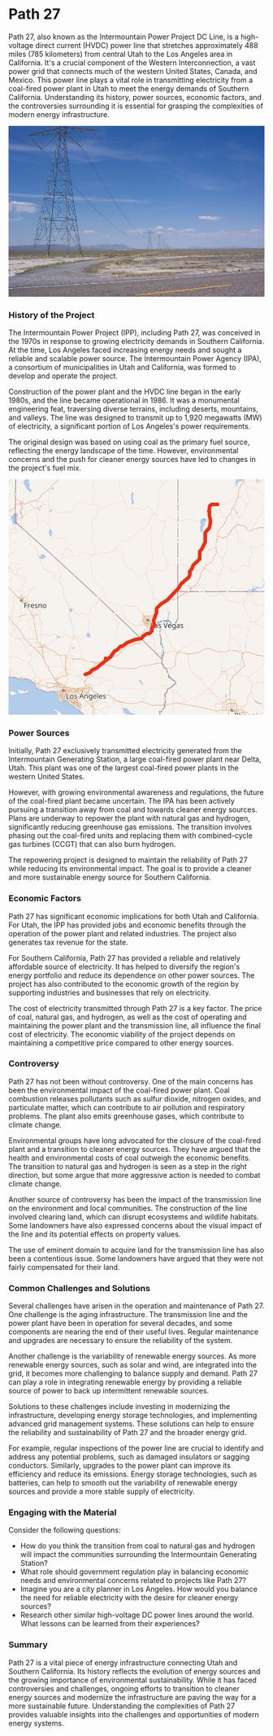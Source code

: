 # Path 27

Path 27, also known as the Intermountain Power Project DC Line, is a high-voltage direct current (HVDC) power line that stretches approximately 488 miles (785 kilometers) from central Utah to the Los Angeles area in California. It's a crucial component of the Western Interconnection, a vast power grid that connects much of the western United States, Canada, and Mexico. This power line plays a vital role in transmitting electricity from a coal-fired power plant in Utah to meet the energy demands of Southern California. Understanding its history, power sources, economic factors, and the controversies surrounding it is essential for grasping the complexities of modern energy infrastructure.

![IntermountainHVDCline.jpg](IntermountainHVDCline.jpg)

### History of the Project

The Intermountain Power Project (IPP), including Path 27, was conceived in the 1970s in response to growing electricity demands in Southern California. At the time, Los Angeles faced increasing energy needs and sought a reliable and scalable power source. The Intermountain Power Agency (IPA), a consortium of municipalities in Utah and California, was formed to develop and operate the project.

Construction of the power plant and the HVDC line began in the early 1980s, and the line became operational in 1986. It was a monumental engineering feat, traversing diverse terrains, including deserts, mountains, and valleys. The line was designed to transmit up to 1,920 megawatts (MW) of electricity, a significant portion of Los Angeles's power requirements.

The original design was based on using coal as the primary fuel source, reflecting the energy landscape of the time. However, environmental concerns and the push for cleaner energy sources have led to changes in the project's fuel mix.

![path27-map.png](path27-map.png)

### Power Sources

Initially, Path 27 exclusively transmitted electricity generated from the Intermountain Generating Station, a large coal-fired power plant near Delta, Utah. This plant was one of the largest coal-fired power plants in the western United States.

However, with growing environmental awareness and regulations, the future of the coal-fired plant became uncertain. The IPA has been actively pursuing a transition away from coal and towards cleaner energy sources. Plans are underway to repower the plant with natural gas and hydrogen, significantly reducing greenhouse gas emissions. The transition involves phasing out the coal-fired units and replacing them with combined-cycle gas turbines (CCGT) that can also burn hydrogen.

The repowering project is designed to maintain the reliability of Path 27 while reducing its environmental impact. The goal is to provide a cleaner and more sustainable energy source for Southern California.

### Economic Factors

Path 27 has significant economic implications for both Utah and California. For Utah, the IPP has provided jobs and economic benefits through the operation of the power plant and related industries. The project also generates tax revenue for the state.

For Southern California, Path 27 has provided a reliable and relatively affordable source of electricity. It has helped to diversify the region's energy portfolio and reduce its dependence on other power sources. The project has also contributed to the economic growth of the region by supporting industries and businesses that rely on electricity.

The cost of electricity transmitted through Path 27 is a key factor. The price of coal, natural gas, and hydrogen, as well as the cost of operating and maintaining the power plant and the transmission line, all influence the final cost of electricity. The economic viability of the project depends on maintaining a competitive price compared to other energy sources.

### Controversy

Path 27 has not been without controversy. One of the main concerns has been the environmental impact of the coal-fired power plant. Coal combustion releases pollutants such as sulfur dioxide, nitrogen oxides, and particulate matter, which can contribute to air pollution and respiratory problems. The plant also emits greenhouse gases, which contribute to climate change.

Environmental groups have long advocated for the closure of the coal-fired plant and a transition to cleaner energy sources. They have argued that the health and environmental costs of coal outweigh the economic benefits. The transition to natural gas and hydrogen is seen as a step in the right direction, but some argue that more aggressive action is needed to combat climate change.

Another source of controversy has been the impact of the transmission line on the environment and local communities. The construction of the line involved clearing land, which can disrupt ecosystems and wildlife habitats. Some landowners have also expressed concerns about the visual impact of the line and its potential effects on property values.

The use of eminent domain to acquire land for the transmission line has also been a contentious issue. Some landowners have argued that they were not fairly compensated for their land.

### Common Challenges and Solutions

Several challenges have arisen in the operation and maintenance of Path 27. One challenge is the aging infrastructure. The transmission line and the power plant have been in operation for several decades, and some components are nearing the end of their useful lives. Regular maintenance and upgrades are necessary to ensure the reliability of the system.

Another challenge is the variability of renewable energy sources. As more renewable energy sources, such as solar and wind, are integrated into the grid, it becomes more challenging to balance supply and demand. Path 27 can play a role in integrating renewable energy by providing a reliable source of power to back up intermittent renewable sources.

Solutions to these challenges include investing in modernizing the infrastructure, developing energy storage technologies, and implementing advanced grid management systems. These solutions can help to ensure the reliability and sustainability of Path 27 and the broader energy grid.

For example, regular inspections of the power line are crucial to identify and address any potential problems, such as damaged insulators or sagging conductors. Similarly, upgrades to the power plant can improve its efficiency and reduce its emissions. Energy storage technologies, such as batteries, can help to smooth out the variability of renewable energy sources and provide a more stable supply of electricity.

### Engaging with the Material

Consider the following questions:

*   How do you think the transition from coal to natural gas and hydrogen will impact the communities surrounding the Intermountain Generating Station?
*   What role should government regulation play in balancing economic needs and environmental concerns related to projects like Path 27?
*   Imagine you are a city planner in Los Angeles. How would you balance the need for reliable electricity with the desire for cleaner energy sources?
*   Research other similar high-voltage DC power lines around the world. What lessons can be learned from their experiences?

### Summary

Path 27 is a vital piece of energy infrastructure connecting Utah and Southern California. Its history reflects the evolution of energy sources and the growing importance of environmental sustainability. While it has faced controversies and challenges, ongoing efforts to transition to cleaner energy sources and modernize the infrastructure are paving the way for a more sustainable future. Understanding the complexities of Path 27 provides valuable insights into the challenges and opportunities of modern energy systems.